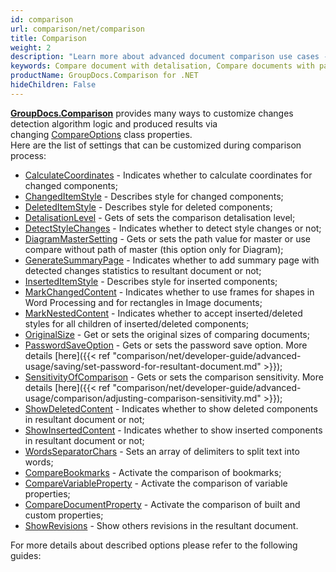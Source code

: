 ```yaml
---
id: comparison
url: comparison/net/comparison
title: Comparison
weight: 2
description: "Learn more about advanced document comparison use cases - how to adjust comparison detalisation level, get changed elements coordinates, detect style detection and many more using GroupDocs.Comparison for .NET"
keywords: Compare document with detalisation, Compare documents with password
productName: GroupDocs.Comparison for .NET
hideChildren: False
---
```

[**GroupDocs.Comparison**](https://products.groupdocs.com/comparison/net) provides many ways to customize changes detection algorithm logic and produced results via changing [CompareOptions](https://apireference.groupdocs.com/comparison/net/groupdocs.comparison.options/compareoptions) class properties.   
Here are the list of settings that can be customized during comparison process:

*   [CalculateCoordinates](https://apireference.groupdocs.com/comparison/net/groupdocs.comparison.options/compareoptions/properties/calculatecoordinates) - Indicates whether to calculate coordinates for changed components;
*   [ChangedItemStyle](https://apireference.groupdocs.com/comparison/net/groupdocs.comparison.options/compareoptions/properties/changeditemstyle) - Describes style for changed components;
*   [DeletedItemStyle](https://apireference.groupdocs.com/comparison/net/groupdocs.comparison.options/compareoptions/properties/deleteditemstyle) - Describes style for deleted components;
*   [DetalisationLevel](https://apireference.groupdocs.com/comparison/net/groupdocs.comparison.options/compareoptions/properties/detalisationlevel) - Gets of sets the comparison detalisation level;
*   [DetectStyleChanges](https://apireference.groupdocs.com/comparison/net/groupdocs.comparison.options/compareoptions/properties/detectstylechanges) - Indicates whether to detect style changes or not;
*   [DiagramMasterSetting](https://apireference.groupdocs.com/comparison/net/groupdocs.comparison.options/compareoptions/properties/diagrammastersetting) - Gets or sets the path value for master or use compare without path of master (this option only for Diagram);
*   [GenerateSummaryPage](https://apireference.groupdocs.com/comparison/net/groupdocs.comparison.options/compareoptions/properties/generatesummarypage) - Indicates whether to add summary page with detected changes statistics to resultant document or not;
*   [InsertedItemStyle](https://apireference.groupdocs.com/comparison/net/groupdocs.comparison.options/compareoptions/properties/inserteditemstyle) - Describes style for inserted components;
*   [MarkChangedContent](https://apireference.groupdocs.com/comparison/net/groupdocs.comparison.options/compareoptions/properties/markchangedcontent) - Indicates whether to use frames for shapes in Word Processing and for rectangles in Image documents;
*   [MarkNestedContent](https://apireference.groupdocs.com/comparison/net/groupdocs.comparison.options/compareoptions/properties/marknestedcontent) - Indicates whether to accept inserted/deleted styles for all children of inserted/deleted components;
*   [OriginalSize](https://apireference.groupdocs.com/comparison/net/groupdocs.comparison.options/compareoptions/properties/originalsize) - Get or sets the original sizes of comparing documents;
*   [PasswordSaveOption](https://apireference.groupdocs.com/comparison/net/groupdocs.comparison.options/compareoptions/properties/passwordsaveoption) - Gets or sets the password save option. More details [here]({{< ref "comparison/net/developer-guide/advanced-usage/saving/set-password-for-resultant-document.md" >}});
*   [SensitivityOfComparison](https://apireference.groupdocs.com/comparison/net/groupdocs.comparison.options/compareoptions/properties/sensitivityofcomparison) - Gets or sets the comparison sensitivity. More details [here]({{< ref "comparison/net/developer-guide/advanced-usage/comparison/adjusting-comparison-sensitivity.md" >}});
*   [ShowDeletedContent](https://apireference.groupdocs.com/comparison/net/groupdocs.comparison.options/compareoptions/properties/showdeletedcontent) - Indicates whether to show deleted components in resultant document or not;
*   [ShowInsertedContent](https://apireference.groupdocs.com/comparison/net/groupdocs.comparison.options/compareoptions/properties/showinsertedcontent "ShowInsertedContent Property ") - Indicates whether to show inserted components in resultant document or not;
*   [WordsSeparatorChars](https://apireference.groupdocs.com/comparison/net/groupdocs.comparison.options/compareoptions/properties/wordsseparatorchars) - Sets an array of delimiters to split text into words;
*   [CompareBookmarks](https://apireference.groupdocs.com/comparison/net/groupdocs.comparison.options/compareoptions/properties/comparebookmarks) - Activate the comparison of bookmarks;
*   [CompareVariableProperty](https://apireference.groupdocs.com/comparison/net/groupdocs.comparison.options/compareoptions/properties/comparevariableproperty) - Activate the comparison of variable properties;
*   [CompareDocumentProperty](https://apireference.groupdocs.com/comparison/net/groupdocs.comparison.options/compareoptions/properties/comparedocumentproperty) - Activate the comparison of built and custom properties;
*   [ShowRevisions](https://apireference.groupdocs.com/comparison/net/groupdocs.comparison.options/compareoptions/properties/showrevisions) - Show others revisions in the resultant document.

For more details about described options please refer to the following guides:

